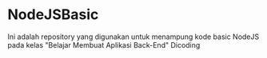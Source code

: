 # NodeJSBasic
Ini adalah repository yang digunakan untuk menampung kode basic NodeJS pada kelas "Belajar Membuat Aplikasi Back-End" Dicoding
